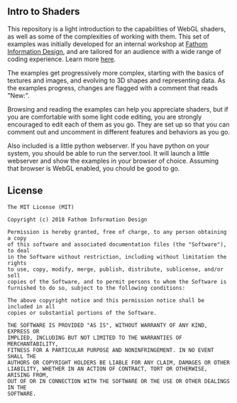 ## Intro to Shaders

This repository is a light introduction to the capabilities of WebGL shaders, as well as some of the complexities of working with them. This set of examples was initially developed for an internal workshop at <a href="https://fathomn.info">Fathom Information Design</a>, and are tailored for an audience with a wide range of coding experience. Learn more <a href="https://medium.com/p/cb8ca9678c06/edit">here</a>. 

The examples get progressively more complex, starting with the basics of textures and images, and evolving to 3D shapes and representing data. As the examples progress, changes are flagged with a comment that reads "New:".

Browsing and reading the examples can help you appreciate shaders, but if you are comfortable with some light code editing, you are strongly encouraged to edit each of them as you go. They are set up so that you can comment out and uncomment in different features and behaviors as you go.

Also included is a little python webserver. If you have python on your system, you should be able to run the server.tool. It will launch a little webserver and show the examples in your browser of choice. Assuming that browser is WebGL enabled, you chould be good to go.


## License
```
The MIT License (MIT)

Copyright (c) 2018 Fathom Information Design

Permission is hereby granted, free of charge, to any person obtaining a copy
of this software and associated documentation files (the "Software"), to deal
in the Software without restriction, including without limitation the rights
to use, copy, modify, merge, publish, distribute, sublicense, and/or sell
copies of the Software, and to permit persons to whom the Software is
furnished to do so, subject to the following conditions:

The above copyright notice and this permission notice shall be included in all
copies or substantial portions of the Software.

THE SOFTWARE IS PROVIDED "AS IS", WITHOUT WARRANTY OF ANY KIND, EXPRESS OR
IMPLIED, INCLUDING BUT NOT LIMITED TO THE WARRANTIES OF MERCHANTABILITY,
FITNESS FOR A PARTICULAR PURPOSE AND NONINFRINGEMENT. IN NO EVENT SHALL THE
AUTHORS OR COPYRIGHT HOLDERS BE LIABLE FOR ANY CLAIM, DAMAGES OR OTHER
LIABILITY, WHETHER IN AN ACTION OF CONTRACT, TORT OR OTHERWISE, ARISING FROM,
OUT OF OR IN CONNECTION WITH THE SOFTWARE OR THE USE OR OTHER DEALINGS IN THE
SOFTWARE.
```

